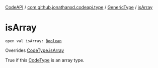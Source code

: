 [CodeAPI](../../index.md) / [com.github.jonathanxd.codeapi.type](../index.md) / [GenericType](index.md) / [isArray](.)

# isArray

`open val isArray: `[`Boolean`](https://kotlinlang.org/api/latest/jvm/stdlib/kotlin/-boolean/index.html)

Overrides [CodeType.isArray](../-code-type/is-array.md)

True if this [CodeType](../-code-type/index.md) is an array type.


